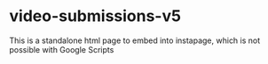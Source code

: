 # video-submissions-v5
This is a standalone html page to embed into instapage, which is not possible with Google Scripts
